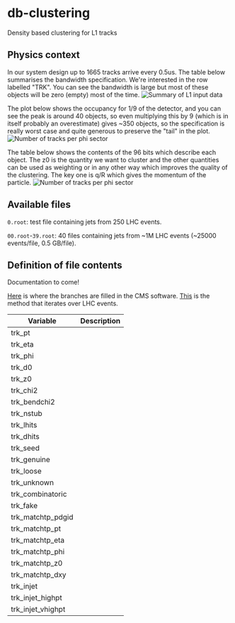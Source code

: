 # db-clustering
Density based clustering for L1 tracks

## Physics context

In our system design up to 1665 tracks arrive every 0.5us. The table below summarises the bandwidth specification. We're interested in the row labelled "TRK". You can see the bandwidth is large but most of these objects will be zero (empty) most of the time. 
![Summary of L1 input data](https://github.com/bainbrid/db-clustering/blob/master/L1TriggerInputData.png)

The plot below shows the occupancy for 1/9 of the detector, and you can see the peak is around 40 objects, so even multiplying this by 9 (which is in itself probably an overestimate) gives ~350 objects, so the specification is really worst case and quite generous to preserve the "tail" in the plot.
![Number of tracks per phi sector](https://github.com/bainbrid/db-clustering/blob/master/TracksPerPhiSector.png)

The table below shows the contents of the 96 bits which describe each object. The z0 is the quantity we want to cluster and the other quantities can be used as weighting or in any other way which improves the quality of the clustering. The key one is q/R which gives the momentum of the particle.
![Number of tracks per phi sector](https://github.com/bainbrid/db-clustering/blob/master/TrackParameters.png)

## Available files 

`0.root`: test file containing jets from 250 LHC events. 

`00.root`-`39.root`: 40 files containing jets from ~1M LHC events (~25000 events/file, 0.5 GB/file).

## Definition of file contents

Documentation to come!

[Here](https://github.com/cms-l1t-offline/cmssw/blob/l1t-phase2-v2.37.0/L1Trigger/TrackFindingTracklet/test/L1TrackNtupleMaker.cc) is where the branches are filled in the CMS software. [This](https://github.com/cms-l1t-offline/cmssw/blob/l1t-phase2-v2.37.0/L1Trigger/TrackFindingTracklet/test/L1TrackNtupleMaker.cc#L567) is the method that iterates over LHC events. 

| Variable           | Description |
| ---                | --- |
| trk_pt             |     | 
| trk_eta            |     | 
| trk_phi            |     | 
| trk_d0             |     | 
| trk_z0             |     | 
| trk_chi2           |     | 
| trk_bendchi2       |     | 
| trk_nstub          |     | 
| trk_lhits          |     | 
| trk_dhits          |     | 
| trk_seed           |     | 
| trk_genuine        |     | 
| trk_loose          |     | 
| trk_unknown        |     | 
| trk_combinatoric   |     | 
| trk_fake           |     | 
| trk_matchtp_pdgid  |     | 
| trk_matchtp_pt     |     | 
| trk_matchtp_eta    |     | 
| trk_matchtp_phi    |     | 
| trk_matchtp_z0     |     | 
| trk_matchtp_dxy    |     | 
| trk_injet          |     | 
| trk_injet_highpt   |     | 
| trk_injet_vhighpt  |     |

